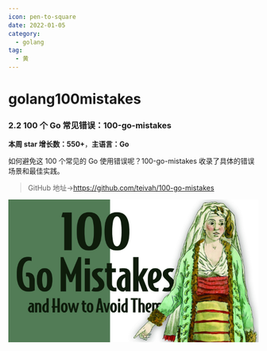 ```yaml
---
icon: pen-to-square
date: 2022-01-05
category:
  - golang
tag:
  - 黄
---
```


# golang100mistakes

### 2.2 100 个 Go 常见错误：100-go-mistakes

**本周 star 增长数：550+**，**主语言：Go**

如何避免这 100 个常见的 Go 使用错误呢？100-go-mistakes 收录了具体的错误场景和最佳实践。

> GitHub 地址→https://github.com/teivah/100-go-mistakes

![4.png](./FILES/golang100mistakes.md/ad2b12b7.png)

### 